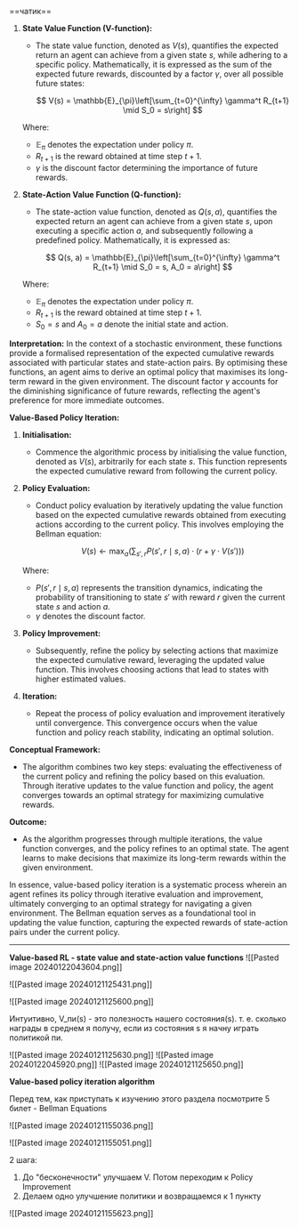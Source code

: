 ==чатик==


1. **State Value Function (V-function):**
   - The state value function, denoted as $V(s)$, quantifies the expected return an agent can achieve from a given state $s$, while adhering to a specific policy. Mathematically, it is expressed as the sum of the expected future rewards, discounted by a factor $\gamma$, over all possible future states:

     $$ V(s) = \mathbb{E}_{\pi}\left[\sum_{t=0}^{\infty} \gamma^t R_{t+1} \mid S_0 = s\right] $$

   Where:
   - $\mathbb{E}_{\pi}$ denotes the expectation under policy $\pi$.
   - $R_{t+1}$ is the reward obtained at time step $t+1$.
   - $\gamma$ is the discount factor determining the importance of future rewards.

2. **State-Action Value Function (Q-function):**
   - The state-action value function, denoted as $Q(s, a)$, quantifies the expected return an agent can achieve from a given state $s$, upon executing a specific action $a$, and subsequently following a predefined policy. Mathematically, it is expressed as:

     $$ Q(s, a) = \mathbb{E}_{\pi}\left[\sum_{t=0}^{\infty} \gamma^t R_{t+1} \mid S_0 = s, A_0 = a\right] $$

   Where:
   - $\mathbb{E}_{\pi}$ denotes the expectation under policy $\pi$.
   - $R_{t+1}$ is the reward obtained at time step $t+1$.
   - $S_0 = s$ and $A_0 = a$ denote the initial state and action.

**Interpretation:**
In the context of a stochastic environment, these functions provide a formalised representation of the expected cumulative rewards associated with particular states and state-action pairs. By optimising these functions, an agent aims to derive an optimal policy that maximises its long-term reward in the given environment. The discount factor $\gamma$ accounts for the diminishing significance of future rewards, reflecting the agent's preference for more immediate outcomes.


**Value-Based Policy Iteration:**

1. **Initialisation:**
   - Commence the algorithmic process by initialising the value function, denoted as $V(s)$, arbitrarily for each state $s$. This function represents the expected cumulative reward from following the current policy.

2. **Policy Evaluation:**
   - Conduct policy evaluation by iteratively updating the value function based on the expected cumulative rewards obtained from executing actions according to the current policy. This involves employing the Bellman equation:

     $$ V(s) \leftarrow \max_a \left( \sum_{s', r} P(s', r \mid s, a) \cdot \left( r + \gamma \cdot V(s') \right) \right) $$

   Where:
   - $P(s', r \mid s, a)$ represents the transition dynamics, indicating the probability of transitioning to state $s'$ with reward $r$ given the current state $s$ and action $a$.
   - $\gamma$ denotes the discount factor.

3. **Policy Improvement:**
   - Subsequently, refine the policy by selecting actions that maximize the expected cumulative reward, leveraging the updated value function. This involves choosing actions that lead to states with higher estimated values.

4. **Iteration:**
   - Repeat the process of policy evaluation and improvement iteratively until convergence. This convergence occurs when the value function and policy reach stability, indicating an optimal solution.

**Conceptual Framework:**
   - The algorithm combines two key steps: evaluating the effectiveness of the current policy and refining the policy based on this evaluation. Through iterative updates to the value function and policy, the agent converges towards an optimal strategy for maximizing cumulative rewards.

**Outcome:**
   - As the algorithm progresses through multiple iterations, the value function converges, and the policy refines to an optimal state. The agent learns to make decisions that maximize its long-term rewards within the given environment.

In essence, value-based policy iteration is a systematic process wherein an agent refines its policy through iterative evaluation and improvement, ultimately converging to an optimal strategy for navigating a given environment. The Bellman equation serves as a foundational tool in updating the value function, capturing the expected rewards of state-action pairs under the current policy.

-----------------------------------------------------------

**Value-based RL - state value and state-action value functions**
![[Pasted image 20240122043604.png]]

![[Pasted image 20240121125431.png]]

![[Pasted image 20240121125600.png]]

Интуитивно, V_пи(s) - это полезность нашего состояния(s). т. е. сколько награды в среднем я получу, если из состояния s я начну играть политикой пи.

![[Pasted image 20240121125630.png]]
![[Pasted image 20240122045920.png]]
![[Pasted image 20240121125650.png]]

**Value-based policy iteration algorithm**

Перед тем, как приступать к изучению этого раздела посмотрите 5 билет - Bellman Equations

![[Pasted image 20240121155036.png]]

![[Pasted image 20240121155051.png]]

2 шага:

1) До "бесконечности" улучшаем V. Потом переходим к Policy Improvement
2) Делаем одно улучшение политики и возвращаемся к 1 пункту

![[Pasted image 20240121155623.png]]


